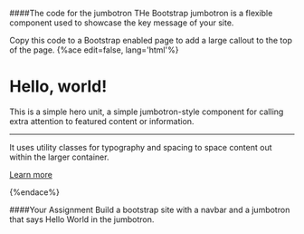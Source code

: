 

####The code for the jumbotron
THe Bootstrap jumbotron is a flexible component used to showcase the key message of your site.

Copy this code to a Bootstrap enabled page to add a large callout to the top of the page.
{%ace edit=false, lang='html'%}
<div class="jumbotron">
  <h1 class="display-3">Hello, world!</h1>
  <p class="lead">This is a simple hero unit, a simple jumbotron-style component for calling extra attention to featured content or information.</p>
  <hr class="m-y-2">
  <p>It uses utility classes for typography and spacing to space content out within the larger container.</p>
  <p class="lead">
    <a class="btn btn-primary btn-lg" href="#" role="button">Learn more</a>
  </p>
</div>
{%endace%}
    
    

####Your Assignment
Build a bootstrap site with a navbar and a jumbotron that says Hello World in the jumbotron.
